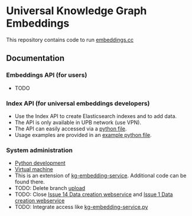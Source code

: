 # Universal Knowledge Graph Embeddings

This repository contains code to run [embeddings.cc](https://embeddings.cc)

## Documentation

### Embeddings API (for users)

- TODO

### Index API (for universal embeddings developers)

- Use the Index API to create Elasticsearch indexes and to add data.
- The API is only available in UPB network (use VPN).
- The API can easily accessed via a [python file](api/embeddings_cc_index.py).
- Usage examples are provided in an [example python file](api/embeddings_cc_index_examples.py).


### System administration

- [Python development](docs/python.md)
- [Virtual machine](docs/vm.md)
- This is an extension of [kg-embedding-service](https://github.com/dice-group/kg-embedding-service). Additional code can be found there.
- TODO: Delete branch [upload](https://github.com/dice-group/kg-embedding-service/tree/upload)
- TODO: Close [Issue 14 Data creation webservice](https://github.com/dice-group/kg-embedding-service/issues/14) and [Issue 1 Data creation webservice](https://github.com/dice-group/embeddings.cc/issues/1)
- TODO: Integrate access like [kg-embedding-service.py](https://github.com/dice-group/Universal_Embeddings/blob/main/kg-embedding-service.py)
